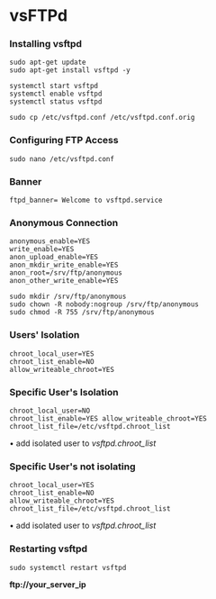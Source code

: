# vsFTPd

### Installing vsftpd

```
sudo apt-get update
sudo apt-get install vsftpd -y
```

```
systemctl start vsftpd
systemctl enable vsftpd
systemctl status vsftpd
```

```
sudo cp /etc/vsftpd.conf /etc/vsftpd.conf.orig
```

### Configuring FTP Access

```
sudo nano /etc/vsftpd.conf
```

### Banner
```
ftpd_banner= Welcome to vsftpd.service
```

### Anonymous Connection

```
anonymous_enable=YES
write_enable=YES
anon_upload_enable=YES
anon_mkdir_write_enable=YES
anon_root=/srv/ftp/anonymous
anon_other_write_enable=YES
```

```
sudo mkdir /srv/ftp/anonymous
sudo chown -R nobody:nogroup /srv/ftp/anonymous
sudo chmod -R 755 /srv/ftp/anonymous
```

### Users' Isolation

```
chroot_local_user=YES
chroot_list_enable=NO
allow_writeable_chroot=YES
```

### Specific User's Isolation

```
chroot_local_user=NO
chroot_list_enable=YES allow_writeable_chroot=YES
chroot_list_file=/etc/vsftpd.chroot_list
```
• add isolated user to *vsftpd.chroot_list*

### Specific User's not isolating

```
chroot_local_user=YES
chroot_list_enable=NO
allow_writeable_chroot=YES
chroot_list_file=/etc/vsftpd.chroot_list
```
• add isolated user to *vsftpd.chroot_list*

### Restarting vsftpd

```
sudo systemctl restart vsftpd
```

**ftp://your_server_ip**

